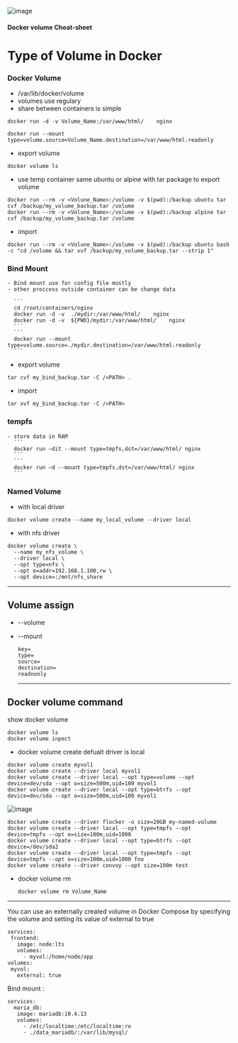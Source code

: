 ![image](https://github.com/rezaabedi1365/Devops/assets/117336743/440e69c6-d14d-4232-9bbd-aa35f64fbdd4)


#### Docker volume Cheat-sheet

# Type of Volume in Docker

### Docker Volume
- /var/lib/docker/volume
- volumes use regulary
- share between containers is simple
```     
docker run -d -v Volume_Name:/var/www/html/    nginx 
```

```
docker run --mount type=volume،source=Volume_Name،destination=/var/www/html،readonly
```

- export volume
```
docker volume ls
```
- use temp container same ubuntu or alpine with tar package to export volume
```
docker run --rm -v <Volune_Name>:/volume -v $(pwd):/backup ubuntu tar cvf /backup/my_volume_backup.tar /volume
docker run --rm -v <Volune_Name>:/volume -v $(pwd):/backup alpine tar cvf /backup/my_volume_backup.tar /volume
```
- import
```
docker run --rm -v <Volune_Name>:/volume -v $(pwd):/backup ubuntu bash -c "cd /volume && tar xvf /backup/my_volume_backup.tar --strip 1"
```

### Bind Mount
  	- Bind mount use for config file mostly
  	- other proccess outside container can be change data

      ```
      cd /root/containers/nginx
      docker run -d -v  ./mydir:/var/www/html/    nginx 
      docker run -d -v  ${PWD}/mydir:/var/www/html/    nginx 
  	  ```
  	  ```
  	  docker run --mount type=volume،source=./mydir،destination=/var/www/html،readonly 
      ```
- export volume
```
tar cvf my_bind_backup.tar -C /<PATH> .
```
- import
```
tar xvf my_bind_backup.tar -C /<PATH>
```

### tempfs
    - store data in RAM 
      ```
      docker run –dit --mount type=tmpfs,dst=/var/www/html/ nginx
      ```
      ```
      docker run –d --mount type=tmpfs,dst=/var/www/html/ nginx
      ```
### Named Volume
- with local driver
```
docker volume create --name my_local_volume --driver local
```
- with nfs driver
```
docker volume create \
  --name my_nfs_volume \
  --driver local \
  --opt type=nfs \
  --opt o=addr=192.168.1.100,rw \
  --opt device=:/mnt/nfs_share
```
------------------------------------------------------------------------
## Volume assign
* --volume
* --mount
    ```
    key=
    type=
    source=
    destination=
    readnonly
    ```

   --------------------------------------------------------------------------
## Docker volume command
show docker volume
```
docker volume ls
docker volume inpect
```
* docker volume create
defualt driver is local 
```
docker volume create myvol1
docker volume create --driver local myvol1
docker volume create --driver local --opt type=volume --opt device=dev/sda --opt o=size=500m,uid=100 myvol1
docker volume create --driver local --opt type=btrfs --opt device=dev/sda --opt o=size=500m,uid=100 myvol1
```
![image](https://github.com/rezaabedi1365/Devops/assets/117336743/d4bd8370-a1b3-4b32-bd89-7d50dfcfa5d0)

```  
docker volume create --driver flocker -o size=20GB my-named-volume
docker volume create --driver local --opt type=tmpfs --opt device=tmpfs --opt o=size=100m,uid=1000
docker volume create --driver local --opt type=btrfs --opt device=/dev/sda2
docker volume create --driver local --opt type=tmpfs --opt device=tmpfs --opt o=size=100m,uid=1000 foo
docker volume create --driver convoy --opt size=100m test
```
* docker volume rm
  ```
  docker volume rm Volume_Name
  ```
-------------------------------------------------------------------------------------
You can use an externally created volume in Docker Compose by specifying the volume and setting its value of external to true
 ```
services:
  frontend:
    image: node:lts
    volumes:
      - myvol:/home/node/app
volumes:
  myvol:
    external: true
 ```
Bind mount :
 ```
services:
   maria_db:
    image: mariadb:10.4.13
    volumes:
      - /etc/localtime:/etc/localtime:ro
      - ./data_mariadb/:/var/lib/mysql/
  ```
